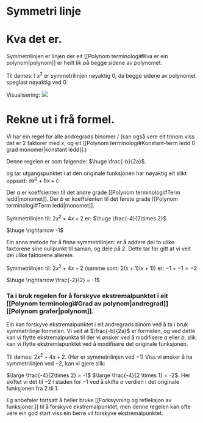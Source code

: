 # Symmetri linje


# Kva det er.
Symmetrilinjen er linjen der eit [[Polynom terminologi#Kva er ein polynom|polynom]] er heilt lik på begge sidene av polynomet. 

Til dømes:
I $x^2$ er symmetrilinjen nøyaktig $0$, da begge sidene av polynomet speglast nøyaktig ved $0$.

Visualisering:
![](https://matematikkundervisning.org/wp-content/uploads/2020/04/1.Symmetri-linje.png)


# Rekne ut i frå formel.

Vi har ein regel for alle andregrads binomer / (kan også vere eit trinom viss det er 2 faktorer med $x$, og eit [[Polynom terminologi#Konstant-term ledd 0 grad monomer|konstant ledd]].) 

Denne regelen er som følgende:
$\huge \frac{-b}{2a}$.

og tar utgangspunktet i at den originale funksjonen har nøyaktig eit slikt oppsett:
$ax^2+bx+c$

Der $a$ er koeffsienten til det andre grade [[Polynom terminologi#Term ledd|monomet]]. 
Der $b$ er koeffsienten til det første grade [[Polynom terminologi#Term ledd|monomet]]. 

Symmetrilinjen til:
$2x^2+4x+2$
er:
$\huge \frac{-4}{2\times 2}$

$\huge \rightarrow -1$

Ein anna metode for å finne symmetrilinjen:
er å addere dei to ulike faktorene sine nullpunkt til saman, og dele på 2.
Dette tar for gitt at vi veit dei ulike faktorene allereie. 

Symmetrilinjen til:
$2x^2+4x+2$ (samme som: $2(x+1)(x+1)$)
er: 
$-1+-1 = -2$

$\huge \rightarrow \frac{-2}{2} = -1$

### Ta i bruk regelen for å forskyve ekstremalpunktet i eit [[Polynom terminologi#Grad av polynom|andregrad]] [[Polynom grafer|polynom]].

Ein kan forskyve ekstremalpunktet i eit andregrads binom ved å ta i bruk symmetrilinje formelen.
Vi veit at $\frac{-b}{2a}$ er formelen, og ved dette kan vi flytte ekstremalpunkta til der vi ønsker ved å modifisere $a$ eller $b$, slik kan vi flytte ekstremlapunktet ved å modifisere det originale funksjonen.


Til dømes:
$2x^2+4x+2$. (Her er symmetrilinjen ved $-1$)
Viss vi ønsker å ha symmetrilinjen ved $-2$, kan vi gjere slik:

$\large \frac{-4}{2\times 2} = -1$
$\large \frac{-4}{2 \times 1} = -2$.
Her skiftet vi det til $-2$ i staden for $-1$ ved å skifte $a$ verdien i det originale funksjonen fra 2 til 1.


Eg anbefaler fortsatt å heller bruke [[Forksyvning og refleksjon av funksjoner.]] til å forskyve ekstremalpunktet, men denne regelen kan ofte vere ein god start viss ein berre vil forskyve ekstremalpunktet.